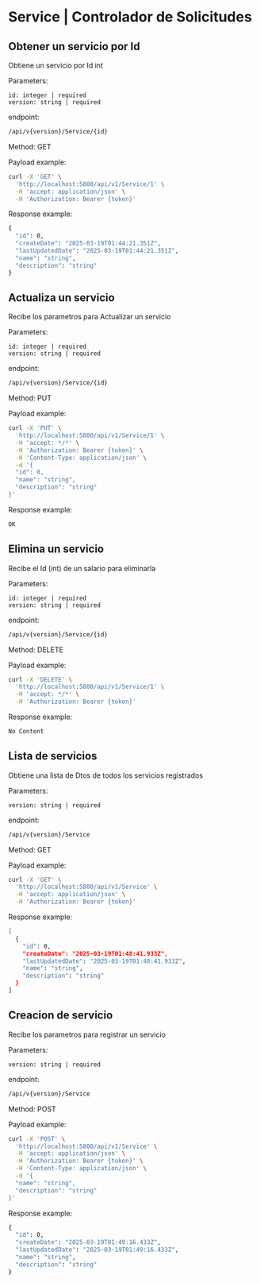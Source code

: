 # Service | Controlador de Solicitudes

## Obtener un servicio por Id

Obtiene un servicio por Id int

Parameters:
```
id: integer | required
version: string | required
```

endpoint: 
```sh
/api/v{version}/Service/{id} 
```

Method: GET

Payload example:

```sh
curl -X 'GET' \
  'http://localhost:5800/api/v1/Service/1' \
  -H 'accept: application/json' \
  -H 'Authorization: Bearer {token}'
```

Response example:

```sh
{
  "id": 0,
  "createDate": "2025-03-19T01:44:21.351Z",
  "lastUpdatedDate": "2025-03-19T01:44:21.351Z",
  "name": "string",
  "description": "string"
}
```

## Actualiza un servicio

Recibe los parametros para Actualizar un servicio

Parameters:
```
id: integer | required
version: string | required
```

endpoint: 
```sh
/api/v{version}/Service/{id} 
```

Method: PUT

Payload example:

```sh
curl -X 'PUT' \
  'http://localhost:5800/api/v1/Service/1' \
  -H 'accept: */*' \
  -H 'Authorization: Bearer {token}' \
  -H 'Content-Type: application/json' \
  -d '{
  "id": 0,
  "name": "string",
  "description": "string"
}'
```

Response example:

```sh
OK
```

## Elimina un servicio

Recibe el Id (int) de un salario para eliminarla

Parameters:
```
id: integer | required
version: string | required
```

endpoint: 
```sh
/api/v{version}/Service/{id} 
```

Method: DELETE

Payload example:

```sh
curl -X 'DELETE' \
  'http://localhost:5800/api/v1/Service/1' \
  -H 'accept: */*' \
  -H 'Authorization: Bearer {token}'
```

Response example:

```sh
No Content
```

## Lista de servicios

Obtiene una lista de Dtos de todos los servicios registrados

Parameters:
```
version: string | required
```

endpoint: 
```sh
/api/v{version}/Service
```

Method: GET

Payload example:

```sh
curl -X 'GET' \
  'http://localhost:5800/api/v1/Service' \
  -H 'accept: application/json' \
  -H 'Authorization: Bearer {token}'
```

Response example:

```sh
[
  {
    "id": 0,
    "createDate": "2025-03-19T01:48:41.933Z",
    "lastUpdatedDate": "2025-03-19T01:48:41.933Z",
    "name": "string",
    "description": "string"
  }
]
```

## Creacion de servicio

Recibe los parametros para registrar un servicio

Parameters:
```
version: string | required
```

endpoint: 
```sh
/api/v{version}/Service 
```

Method: POST

Payload example:

```sh
curl -X 'POST' \
  'http://localhost:5800/api/v1/Service' \
  -H 'accept: application/json' \
  -H 'Authorization: Bearer {token}' \
  -H 'Content-Type: application/json' \
  -d '{
  "name": "string",
  "description": "string"
}'
```

Response example:

```sh
{
  "id": 0,
  "createDate": "2025-03-19T01:49:16.433Z",
  "lastUpdatedDate": "2025-03-19T01:49:16.433Z",
  "name": "string",
  "description": "string"
}
```